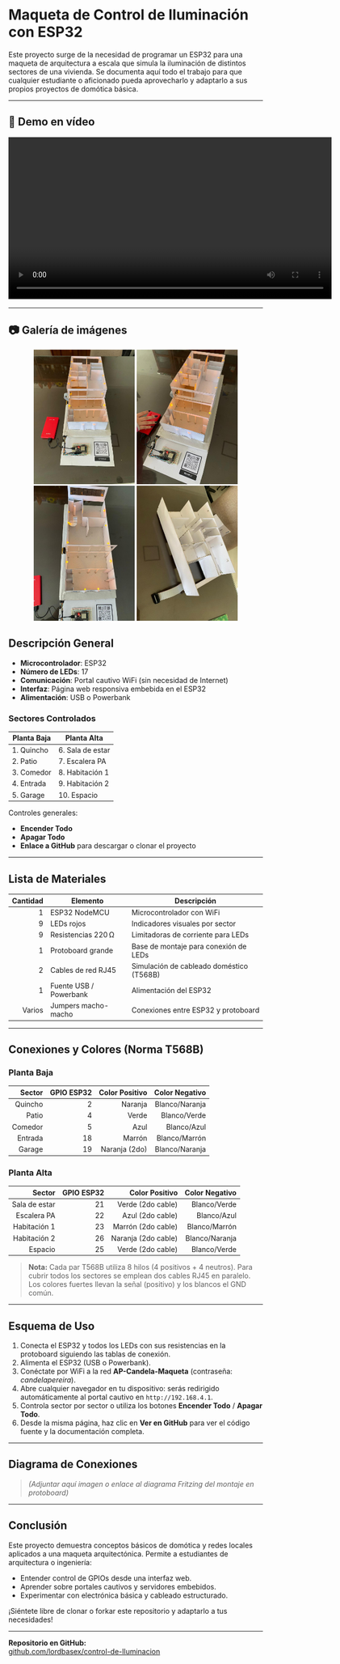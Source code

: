 # Maqueta de Control de Iluminación con ESP32

Este proyecto surge de la necesidad de programar un ESP32 para una maqueta de arquitectura a escala que simula la iluminación de distintos sectores de una vivienda. Se documenta aquí todo el trabajo para que cualquier estudiante o aficionado pueda aprovecharlo y adaptarlo a sus propios proyectos de domótica básica.

---

## 🎥 Demo en vídeo

<video controls width="640">
  <source src="https://raw.githubusercontent.com/lordbasex/control-de-Iluminacion/main/maqueta.mp4" type="video/mp4">
  Tu navegador no soporta el elemento <code>video</code>.
</video>

---

## 📷 Galería de imágenes

<p align="center">
  <img src="https://raw.githubusercontent.com/lordbasex/control-de-Iluminacion/main/maqueta01.jpeg" width="200" alt="Maqueta 01" />
  <img src="https://raw.githubusercontent.com/lordbasex/control-de-Iluminacion/main/maqueta02.jpeg" width="200" alt="Maqueta 02" />
  <img src="https://raw.githubusercontent.com/lordbasex/control-de-Iluminacion/main/maqueta03.jpeg" width="200" alt="Maqueta 03" />
  <img src="https://raw.githubusercontent.com/lordbasex/control-de-Iluminacion/main/maqueta04.jpeg" width="200" alt="Maqueta 04" />
</p>


## Descripción General

- **Microcontrolador**: ESP32
- **Número de LEDs**: 17
- **Comunicación**: Portal cautivo WiFi (sin necesidad de Internet)
- **Interfaz**: Página web responsiva embebida en el ESP32
- **Alimentación**: USB o Powerbank

### Sectores Controlados

| Planta Baja                   | Planta Alta           |
| ----------------------------- | --------------------- |
| 1. Quincho                    | 6. Sala de estar      |
| 2. Patio                      | 7. Escalera PA        |
| 3. Comedor                    | 8. Habitación 1       |
| 4. Entrada                    | 9. Habitación 2       |
| 5. Garage                     | 10. Espacio           |

Controles generales:
- **Encender Todo**
- **Apagar Todo**
- **Enlace a GitHub** para descargar o clonar el proyecto

---

## Lista de Materiales

| Cantidad | Elemento             | Descripción                                             |
|---------:|----------------------|---------------------------------------------------------|
| 1        | ESP32 NodeMCU        | Microcontrolador con WiFi                              |
| 9        | LEDs rojos           | Indicadores visuales por sector                        |
| 9        | Resistencias 220 Ω   | Limitadoras de corriente para LEDs                     |
| 1        | Protoboard grande    | Base de montaje para conexión de LEDs                  |
| 2        | Cables de red RJ45   | Simulación de cableado doméstico (T568B)               |
| 1        | Fuente USB / Powerbank | Alimentación del ESP32                                |
| Varios   | Jumpers macho-macho  | Conexiones entre ESP32 y protoboard                    |

---

## Conexiones y Colores (Norma T568B)

### Planta Baja

| Sector     | GPIO ESP32 | Color Positivo | Color Negativo |
|-----------:|-----------:|---------------:|---------------:|
| Quincho    | 2          | Naranja        | Blanco/Naranja |
| Patio      | 4          | Verde          | Blanco/Verde   |
| Comedor    | 5          | Azul           | Blanco/Azul    |
| Entrada    | 18         | Marrón         | Blanco/Marrón  |
| Garage     | 19         | Naranja (2do)  | Blanco/Naranja |

### Planta Alta

| Sector          | GPIO ESP32 | Color Positivo      | Color Negativo |
|----------------:|-----------:|--------------------:|---------------:|
| Sala de estar   | 21         | Verde (2do cable)   | Blanco/Verde   |
| Escalera PA     | 22         | Azul (2do cable)    | Blanco/Azul    |
| Habitación 1    | 23         | Marrón (2do cable)  | Blanco/Marrón  |
| Habitación 2    | 26         | Naranja (2do cable) | Blanco/Naranja |
| Espacio         | 25         | Verde (2do cable)   | Blanco/Verde   |

> **Nota:** Cada par T568B utiliza 8 hilos (4 positivos + 4 neutros). Para cubrir todos los sectores se emplean dos cables RJ45 en paralelo. Los colores fuertes llevan la señal (positivo) y los blancos el GND común.

---

## Esquema de Uso

1. Conecta el ESP32 y todos los LEDs con sus resistencias en la protoboard siguiendo las tablas de conexión.
2. Alimenta el ESP32 (USB o Powerbank).
3. Conéctate por WiFi a la red **AP-Candela-Maqueta** (contraseña: _candelapereira_).
4. Abre cualquier navegador en tu dispositivo: serás redirigido automáticamente al portal cautivo en `http://192.168.4.1`.
5. Controla sector por sector o utiliza los botones **Encender Todo** / **Apagar Todo**.
6. Desde la misma página, haz clic en **Ver en GitHub** para ver el código fuente y la documentación completa.

---

## Diagrama de Conexiones

> *(Adjuntar aquí imagen o enlace al diagrama Fritzing del montaje en protoboard)*

---

## Conclusión

Este proyecto demuestra conceptos básicos de domótica y redes locales aplicados a una maqueta arquitectónica. Permite a estudiantes de arquitectura o ingeniería:
- Entender control de GPIOs desde una interfaz web.
- Aprender sobre portales cautivos y servidores embebidos.
- Experimentar con electrónica básica y cableado estructurado.

¡Siéntete libre de clonar o forkar este repositorio y adaptarlo a tus necesidades!

---

**Repositorio en GitHub:**  
[github.com/lordbasex/control-de-Iluminacion](https://github.com/lordbasex/control-de-Iluminacion)
